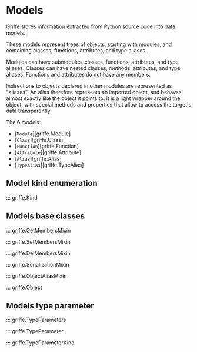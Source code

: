 # Models

Griffe stores information extracted from Python source code into data models.

These models represent trees of objects, starting with modules, and containing classes, functions, attributes, and type aliases.

Modules can have submodules, classes, functions, attributes, and type aliases. Classes can have nested classes, methods, attributes, and type aliases. Functions and attributes do not have any members.

Indirections to objects declared in other modules are represented as "aliases". An alias therefore represents an imported object, and behaves almost exactly like the object it points to: it is a light wrapper around the object, with special methods and properties that allow to access the target's data transparently.

The 6 models:

- [`Module`][griffe.Module]
- [`Class`][griffe.Class]
- [`Function`][griffe.Function]
- [`Attribute`][griffe.Attribute]
- [`Alias`][griffe.Alias]
- [`TypeAlias`][griffe.TypeAlias]

## **Model kind enumeration**

::: griffe.Kind

## **Models base classes**

::: griffe.GetMembersMixin

::: griffe.SetMembersMixin

::: griffe.DelMembersMixin

::: griffe.SerializationMixin

::: griffe.ObjectAliasMixin

::: griffe.Object

## **Models type parameter**

::: griffe.TypeParameters

::: griffe.TypeParameter

::: griffe.TypeParameterKind
